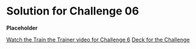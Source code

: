 # Solution for Challenge 06


**Placeholder**

[Watch the Train the Trainer video for Challenge 6](https://aka.ms/vsaia.hack.ttt.06)
[Deck for the Challenge]()
